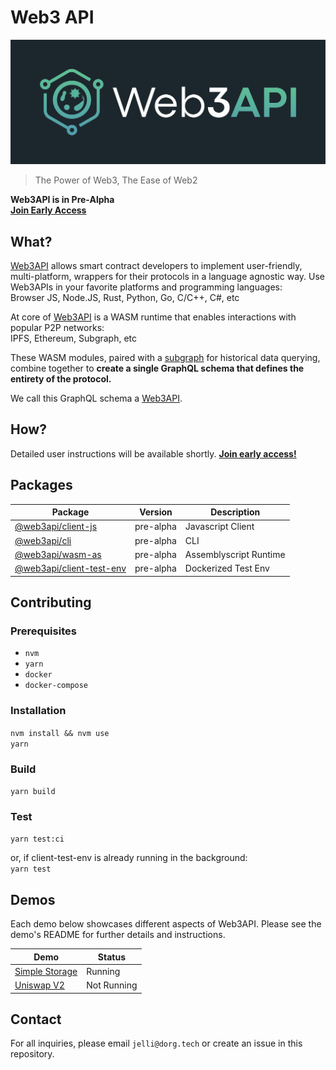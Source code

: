 # Web3 API  
![](https://github.com/Web3-API/branding/blob/master/logo/Web3API_On_Black_BG.jpg?raw=true)  
> The Power of Web3,
The Ease of Web2  

**Web3API is in Pre-Alpha**  
**[Join Early Access](https://web3api.dev)**

## What?  
[Web3API](https://web3api.dev) allows smart contract developers to implement user-friendly, multi-platform, wrappers for their protocols in a language agnostic way. Use Web3APIs in your favorite platforms and programming languages:  
Browser JS, Node.JS, Rust, Python, Go, C/C++, C#, etc  

At core of [Web3API](https://web3api.dev) is a WASM runtime that enables interactions with popular P2P networks:  
IPFS, Ethereum, Subgraph, etc  

These WASM modules, paired with a [subgraph](https://thegraph.com/) for historical data querying, combine together to **create a single GraphQL schema that defines the entirety of the protocol.**  

We call this GraphQL schema a [Web3API](https://web3api.dev).  

## How?  
Detailed user instructions will be available shortly. **[Join early access!](https://web3api.dev)**  

## Packages  
| Package | Version | Description |  
|---------|---------|-------------|  
| [@web3api/client-js](./packages/client-js) | pre-alpha | Javascript Client |  
| [@web3api/cli](./packages/cli) | pre-alpha | CLI |  
| [@web3api/wasm-as](./packages/wasm-as) | pre-alpha | Assemblyscript Runtime |  
| [@web3api/client-test-env](./packages/client-test-env) | pre-alpha | Dockerized Test Env |  

## Contributing  
### Prerequisites  
- `nvm`  
- `yarn`  
- `docker`
- `docker-compose`  

### Installation  
`nvm install && nvm use`  
`yarn`  

### Build  
`yarn build`  

### Test  
`yarn test:ci`  

or, if client-test-env is already running in the background:  
`yarn test`  

## Demos  

Each demo below showcases different aspects of Web3API. Please see the demo's README for further details and instructions.  

| Demo | Status |  
|------|--------|  
| [Simple Storage](./demos/simple-storage/README.md) | Running |  
| [Uniswap V2](./demos/uniswap-v2) | Not Running |  

## Contact  
For all inquiries, please email `jelli@dorg.tech` or create an issue in this repository.  

